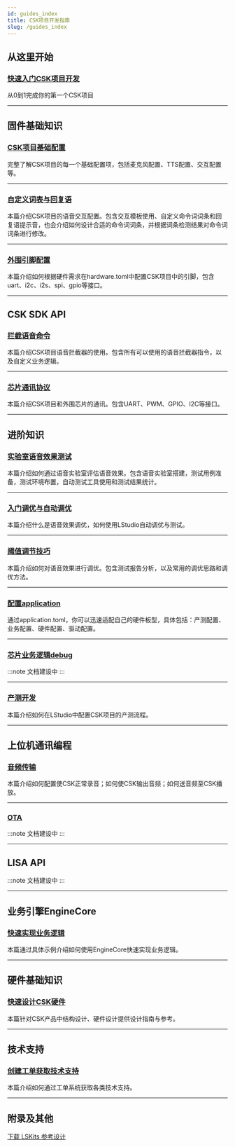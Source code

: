 ```yaml
---
id: guides_index
title: CSK项目开发指南
slug: /guides_index
---
```


## 从这里开始

### [快速入门CSK项目开发](/getting_start)


从0到1完成你的第一个CSK项目

-------

## 固件基础知识

### [CSK项目基础配置](/guides/firmware/base_config) 

完整了解CSK项目的每一个基础配置项，包括麦克风配置、TTS配置、交互配置等。

--------

### [自定义词表与回复语](/vui)

本篇介绍CSK项目的语音交互配置。包含交互模板使用、自定义命令词词条和回复语提示音，也会介绍如何设计合适的命令词词条，并根据词条检测结果对命令词词条进行修改。

--------

### [外围引脚配置](/peripheral_config)

本篇介绍如何根据硬件需求在hardware.toml中配置CSK项目中的引脚，包含uart、i2c、i2s、spi、gpio等接口。

--------

## CSK SDK API

### [拦截语音命令](/guides_index)

本篇介绍CSK项目语音拦截器的使用。包含所有可以使用的语音拦截器指令，以及自定义业务逻辑。



--------


### [芯片通讯协议](/guides_index)


本篇介绍CSK项目和外围芯片的通讯。包含UART、PWM、GPIO、I2C等接口。


--------

## 进阶知识

### [实验室语音效果测试](/test) 

本篇介绍如何通过语音实验室评估语音效果。包含语音实验室搭建，测试用例准备，测试环境布置，自动测试工具使用和测试结果统计。


---------

### [入门调优与自动调优](/auto_optimize) 
本篇介绍什么是语音效果调优，如何使用LStudio自动调优与测试。

-----------------

### [阈值调节技巧](/optimize_skills) 

本篇介绍如何对语音效果进行调优。包含测试报告分析，以及常用的调优思路和调优方法。

--------

### [配置application](/application_config) 

通过application.toml，你可以迅速适配自己的硬件板型，具体包括：产测配置、业务配置、硬件配置、驱动配置。

--------


### [芯片业务逻辑debug](/guides_index)


:::note 文档建设中
:::

--------


### [产测开发](/factory_config) 

本篇介绍如何在LStudio中配置CSK项目的产测流程。

--------

## 上位机通讯编程 

### [音频传输](/audio_transmission)

本篇介绍如何配置使CSK正常录音；如何使CSK输出音频；如何送音频至CSK播放。

-------------------

### [OTA](/guides_index)

:::note 文档建设中
:::

-------------------



## LISA API 

:::note 文档建设中
:::

<!-- ### [LISA API简介](/lisa_guide)

:::note 文档建设中
:::

--------

### [LISA API使用指南](http://localhost:3000/lisa_guide)

LISA API使用指南。


--------

### [LISA API代码示例](/lisa_guide)

LISA API代码示例。 -->

--------

## 业务引擎EngineCore

### [快速实现业务逻辑](/guides/EngineCore/getting_started)

本篇通过具体示例介绍如何使用EngineCore快速实现业务逻辑。


<!-- ### [快速熟悉常用语法](/lisa_guide)

从0到1搭建自己的业务引擎，熟悉LScript常用语法。


:::caution 未交货
:::

-------------------

### [了解EngineCore API](/lisa_guide)

本篇介绍所有LScript API。



:::caution 未交货
:::

-------------------

### [EngineCore编译](/lisa_guide)

本篇介绍EngineCore的编译方式。。


:::caution 未交货
:::

--------

### [EngineCore debug](/lisa_guide)

本篇介绍如何对EngineCore进行debug。

:::caution 未交货
::: -->

-------------------
## 硬件基础知识 

### [快速设计CSK硬件](/lisa_guide)

本篇针对CSK产品中结构设计、硬件设计提供设计指南与参考。

---------------------
## 技术支持

### [创建工单获取技术支持](/cloud_project)

本篇介绍如何通过工单系统获取各类技术支持。

------------------------------------

## 附录及其他

[下载 LSKits 参考设计](https://open.listenai.com/resource/open/doc_resource%2F%E7%A1%AC%E4%BB%B6%E8%AE%BE%E8%AE%A1%E6%8C%87%E5%8D%97%2F%E5%8E%9F%E7%90%86%E5%9B%BE%26PCB%E8%AE%BE%E8%AE%A1%E5%8F%82%E8%80%83LSKits%E5%8F%82%E8%80%83%E8%AE%BE%E8%AE%A1.zip)





